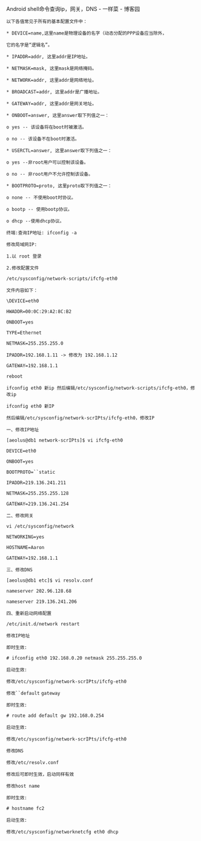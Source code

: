 Android shell命令查询ip，网关，DNS - 一样菜 - 博客园

`以下各值常见于所有的基本配置文件中：`

`* DEVICE=name,这里name是物理设备的名字（动态分配的PPP设备应当除外，`

`它的名字是“逻辑名”。`

`* IPADDR=addr, 这里addr是IP地址。`

`* NETMASK=mask, 这里mask是网络掩码。`

`* NETWORK=addr, 这里addr是网络地址。`

`* BROADCAST=addr, 这里addr是广播地址。`

`* GATEWAY=addr, 这里addr是网关地址。`

`* ONBOOT=answer, 这里answer取下列值之一：`

`o yes -- 该设备将在boot时被激活。`

`o no -- 该设备不在boot时激活。`

`* USERCTL=answer, 这里answer取下列值之一：`

`o yes --非root用户可以控制该设备。`

`o no -- 非root用户不允许控制该设备。`

`* BOOTPROTO=proto, 这里proto取下列值之一：`

`o none -- 不使用boot时协议。`

`o bootp -- 使用bootp协议。`

`o dhcp --使用dhcp协议。`

`终端:查询IP地址: ifconfig -a`

`修改局域网IP:`

`1.以 root 登录`

`2.修改配置文件`

`/etc/sysconfig/network-scripts/ifcfg-eth0`

`文件内容如下：`

`\DEVICE=eth0`

`HWADDR=00:0C:29:A2:8C:B2`

`ONBOOT=yes`

`TYPE=Ethernet`

`NETMASK=255.255.255.0`

`IPADDR=192.168.1.11 -> 修改为 192.168.1.12`

`GATEWAY=192.168.1.1`

`reboot`

`ifconfig eth0 新ip 然后编辑/etc/sysconfig/network-scripts/ifcfg-eth0，修改ip`

`ifconfig eth0 新IP`

`然后编辑/etc/sysconfig/network-scrIPts/ifcfg-eth0，修改IP`

`一、修改IP地址`

`[aeolus@db1 network-scrIPts]$ vi ifcfg-eth0`

`DEVICE=eth0`

`ONBOOT=yes`

`BOOTPROTO=``static`

`IPADDR=219.136.241.211`

`NETMASK=255.255.255.128`

`GATEWAY=219.136.241.254`

`二、修改网关`

`vi /etc/sysconfig/network`

`NETWORKING=yes`

`HOSTNAME=Aaron`

`GATEWAY=192.168.1.1`

`三、修改DNS`

`[aeolus@db1 etc]$ vi resolv.conf`

`nameserver 202.96.128.68`

`nameserver 219.136.241.206`

`四、重新启动网络配置`

`/etc/init.d/network restart`

`修改IP地址`

`即时生效:`

`# ifconfig eth0 192.168.0.20 netmask 255.255.255.0`

`启动生效:`

`修改/etc/sysconfig/network-scrIPts/ifcfg-eth0`

`修改``default` `gateway`

`即时生效:`

`# route add default gw 192.168.0.254`

`启动生效:`

`修改/etc/sysconfig/network-scrIPts/ifcfg-eth0`

`修改DNS`

`修改/etc/resolv.conf`

`修改后可即时生效，启动同样有效`

`修改host name`

`即时生效:`

`# hostname fc2`

`启动生效:`

`修改/etc/sysconfig/networknetcfg eth0 dhcp`